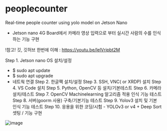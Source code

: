# peoplecounter
Real-time people counter using yolo model on Jetson Nano

- Jetson nano 4G Board에서 카메라 영상 입력으로 부터 실시간 사람의 수를 인식하는 기능 구현

!참고! 깃, 깃허브 한번에 이해 : https://youtu.be/lelVripbt2M

Step 1. Jetson nano OS 설치/설정
  - $ sudo apt update
  - $ sudo apt upgrade
  - 네트웍 연결
Step 2. 한글팩 설치/설정
Step 3. SSH, VNC( or XRDP) 설치
Step 4. VS Code 설치
Step 5. Python, OpenCV 등 설치/기본테스트
Step 6. 카메라 설치/테스트
Step 7. OpenCV Machinelearning 알고리즘 적용 인식 기능 테스트
Step 8. 서버(goorm 사용) 구축/기본기능 테스트
Step 9. Yolov3 설치 및 기본 인식 기능 테스트
Step 10. 응용을 위한 코딩/시험 - YOLOv3 or v4 + Deep Sort 셋팅 / 기능 구현

![image](https://user-images.githubusercontent.com/77879548/147557691-de8cd7a9-907c-4b8b-8aaa-02a47a0e2bdb.png)
